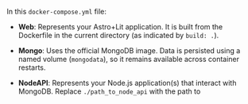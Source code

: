
In this `docker-compose.yml` file:

- **Web**: Represents your Astro+Lit application. It is built from the Dockerfile in the current directory (as indicated by `build: .`).

- **Mongo**: Uses the official MongoDB image. Data is persisted using a named volume (`mongodata`), so it remains available across container restarts.

- **NodeAPI**: Represents your Node.js application(s) that interact with MongoDB. Replace `./path_to_node_api` with the path to
